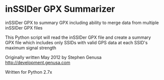 inSSIDer GPX Summarizer
=======================

inSSIDer GPX to summary GPX including ability to merge
  data from multiple inSSIDer GPX files

This Python script will read the inSSIDer GPX file and create a summary GPX file which includes only SSIDs with valid GPS data at each SSID's maximum signal strength

Originally written May 2012 by Stephen Genusa http://development.genusa.com

Written for Python 2.7x
